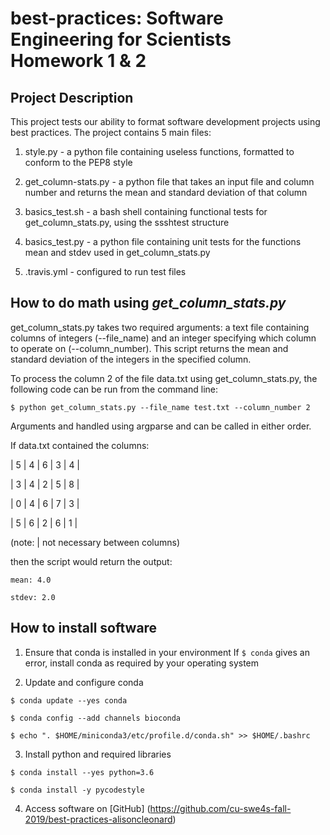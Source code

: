 # best-practices: Software Engineering for Scientists Homework 1 & 2

## Project Description

This project tests our ability to format software development projects using
best practices. The project contains 5 main files:

1. style.py - a python file containing useless functions, formatted to conform
to the PEP8 style

2. get_column-stats.py - a python file that takes an input file and column
number and returns the mean and standard deviation of that column

3. basics_test.sh - a bash shell containing functional tests for
get_column_stats.py, using the ssshtest structure

4. basics_test.py - a python file containing unit tests for the functions
mean and stdev used in get_column_stats.py

5. .travis.yml - configured to run test files

## How to do math using *get_column_stats.py*

get_column_stats.py takes two required arguments: a text file containing
columns of integers (--file_name) and an integer specifying which column
to operate on (--column_number). This script returns the mean and standard
deviation of the integers in the specified column.

To process the column 2 of the file data.txt using get_column_stats.py, the
following code can be run from the command line:

```
$ python get_column_stats.py --file_name test.txt --column_number 2
```

Arguments and handled using argparse and can be called in either order.

If data.txt contained the columns:

| 5 | 4 | 6 | 3 | 4 |

| 3 | 4 | 2 | 5 | 8 |

| 0 | 4 | 6 | 7 | 3 |

| 5 | 6 | 2 | 6 | 1 |

(note: | not necessary between columns)

then the script would return the output:

```
mean: 4.0

stdev: 2.0
```

## How to install software


1. Ensure that conda is installed in your environment
If `$ conda` gives an error, install conda as required by your operating system

2. Update and configure conda

```
$ conda update --yes conda

$ conda config --add channels bioconda

$ echo ". $HOME/miniconda3/etc/profile.d/conda.sh" >> $HOME/.bashrc
```

3. Install python and required libraries

```
$ conda install --yes python=3.6

$ conda install -y pycodestyle
```

4. Access software on [GitHub]
(https://github.com/cu-swe4s-fall-2019/best-practices-alisoncleonard)
